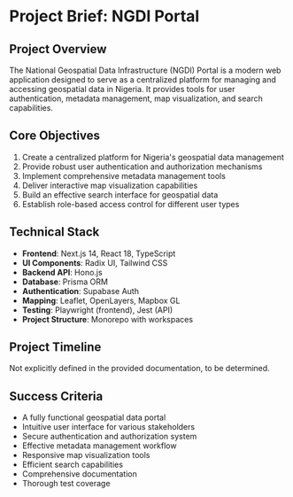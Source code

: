 # Project Brief: NGDI Portal

## Project Overview
The National Geospatial Data Infrastructure (NGDI) Portal is a modern web application designed to serve as a centralized platform for managing and accessing geospatial data in Nigeria. It provides tools for user authentication, metadata management, map visualization, and search capabilities.

## Core Objectives
1. Create a centralized platform for Nigeria's geospatial data management
2. Provide robust user authentication and authorization mechanisms
3. Implement comprehensive metadata management tools
4. Deliver interactive map visualization capabilities
5. Build an effective search interface for geospatial data
6. Establish role-based access control for different user types

## Technical Stack
- **Frontend**: Next.js 14, React 18, TypeScript
- **UI Components**: Radix UI, Tailwind CSS
- **Backend API**: Hono.js
- **Database**: Prisma ORM
- **Authentication**: Supabase Auth
- **Mapping**: Leaflet, OpenLayers, Mapbox GL
- **Testing**: Playwright (frontend), Jest (API)
- **Project Structure**: Monorepo with workspaces

## Project Timeline
Not explicitly defined in the provided documentation, to be determined.

## Success Criteria
- A fully functional geospatial data portal
- Intuitive user interface for various stakeholders
- Secure authentication and authorization system
- Effective metadata management workflow
- Responsive map visualization tools
- Efficient search capabilities
- Comprehensive documentation
- Thorough test coverage 